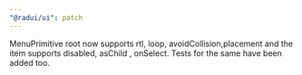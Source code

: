 ```yaml
---
"@radui/ui": patch
---
```


MenuPrimitive root now supports rtl, loop, avoidCollision,placement and the item supports disabled, asChild , onSelect. Tests for the same have been added too.
